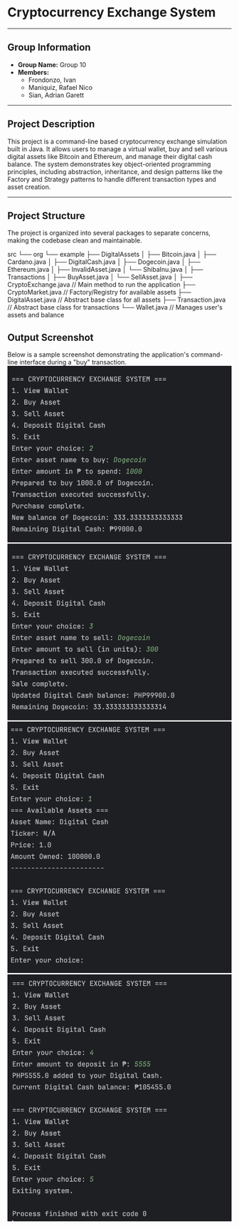 # Cryptocurrency Exchange System

---

## Group Information

- **Group Name:** Group 10
- **Members:**
  - Frondonzo, Ivan
  - Maniquiz, Rafael Nico
  - Sian, Adrian Garett

---

## Project Description

This project is a command-line based cryptocurrency exchange simulation built in Java. It allows users to manage a virtual wallet, buy and sell various digital assets like Bitcoin and Ethereum, and manage their digital cash balance. The system demonstrates key object-oriented programming principles, including abstraction, inheritance, and design patterns like the Factory and Strategy patterns to handle different transaction types and asset creation.

---

## Project Structure

The project is organized into several packages to separate concerns, making the codebase clean and maintainable.

src
└── org
└── example
├── DigitalAssets
│ ├── Bitcoin.java
│ ├── Cardano.java
│ ├── DigitalCash.java
│ ├── Dogecoin.java
│ ├── Ethereum.java
│ ├── InvalidAsset.java
│ └── ShibaInu.java
│
├── Transactions
│ ├── BuyAsset.java
│ └── SellAsset.java
│
├── CryptoExchange.java // Main method to run the application
├── CryptoMarket.java // Factory/Registry for available assets
├── DigitalAsset.java // Abstract base class for all assets
├── Transaction.java // Abstract base class for transactions
└── Wallet.java // Manages user's assets and balance

## Output Screenshot

Below is a sample screenshot demonstrating the application's command-line interface during a "buy" transaction.
![Buy Asset](https://github.com/rick-maniquiz/FECP-Java-Session2-OOP-Design-Pattern/blob/32896118491716407187e248f752fa55abb9cee5/img/BuyAsset.png)
![Sell Asset](https://github.com/rick-maniquiz/FECP-Java-Session2-OOP-Design-Pattern/blob/32896118491716407187e248f752fa55abb9cee5/img/SellAsset.png)
![View Wallet](https://github.com/rick-maniquiz/FECP-Java-Session2-OOP-Design-Pattern/blob/32896118491716407187e248f752fa55abb9cee5/img/ViewWallet.png)
![Deposit Digital Cash](https://github.com/rick-maniquiz/FECP-Java-Session2-OOP-Design-Pattern/blob/32896118491716407187e248f752fa55abb9cee5/img/DepositDigitalCash.png)
